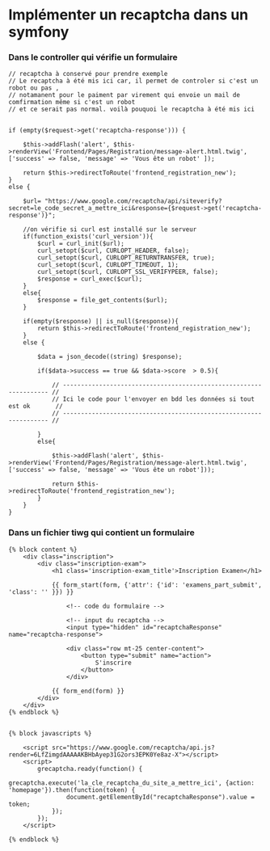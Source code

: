 # Implémenter un recaptcha dans un symfony


### Dans le controller qui vérifie un formulaire

    // recaptcha à conservé pour prendre exemple
    // Le recaptcha à été mis ici car, il permet de controler si c'est un robot ou pas , 
    // notamanent pour le paiment par virement qui envoie un mail de comfirmation même si c'est un robot
    // et ce serait pas normal. voilà pouquoi le recaptcha à été mis ici

        
    if (empty($request->get('recaptcha-response'))) {

        $this->addFlash('alert', $this->renderView('Frontend/Pages/Registration/message-alert.html.twig', ['success' => false, 'message' => 'Vous ête un robot' ]);

        return $this->redirectToRoute('frontend_registration_new');
    }
    else {
        
        $url= "https://www.google.com/recaptcha/api/siteverify?secret=le_code_secret_a_mettre_ici&response={$request->get('recaptcha-response')}";
        
        //on vérifie si curl est installé sur le serveur
        if(function_exists('curl_version')){
            $curl = curl_init($url);
            curl_setopt($curl, CURLOPT_HEADER, false);
            curl_setopt($curl, CURLOPT_RETURNTRANSFER, true);
            curl_setopt($curl, CURLOPT_TIMEOUT, 1);
            curl_setopt($curl, CURLOPT_SSL_VERIFYPEER, false);
            $response = curl_exec($curl);
        }
        else{ 
            $response = file_get_contents($url);
        }

        if(empty($response) || is_null($response)){
            return $this->redirectToRoute('frontend_registration_new');
        }
        else {

            $data = json_decode((string) $response);

            if($data->success == true && $data->score  > 0.5){ 

                // ------------------------------------------------------------------ //
                // Ici le code pour l'envoyer en bdd les données si tout est ok       //
                // ------------------------------------------------------------------ //

            }
            else{

                $this->addFlash('alert', $this->renderView('Frontend/Pages/Registration/message-alert.html.twig', ['success' => false, 'message' => 'Vous ête un robot']));

                return $this->redirectToRoute('frontend_registration_new');
            }
        } 
    }


### Dans un fichier tiwg qui contient un formulaire


    {% block content %}
        <div class="inscription">
            <div class="inscription-exam">
                <h1 class='inscription-exam_title'>Inscription Examen</h1>

                {{ form_start(form, {'attr': {'id': 'examens_part_submit', 'class': '' }}) }}

                    <!-- code du formulaire -->

                    <!-- input du recaptcha -->
                    <input type="hidden" id="recaptchaResponse" name="recaptcha-response">

                    <div class="row mt-25 center-content">
                        <button type="submit" name="action">
                            S'inscrire
                        </button>
                    </div>

                {{ form_end(form) }}
            </div>
        </div>
    {% endblock %}


    {% block javascripts %}

        <script src="https://www.google.com/recaptcha/api.js?render=6LfZimgdAAAAAKBHbAyep31G2ors3EPK0Ye8az-X"></script>
        <script>
            grecaptcha.ready(function() {
                grecaptcha.execute('la_cle_recaptcha_du_site_a_mettre_ici', {action: 'homepage'}).then(function(token) {
                    document.getElementById("recaptchaResponse").value = token;
                });
            });
        </script>

    {% endblock %}